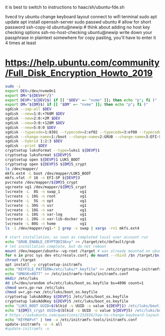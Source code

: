 it is best to switch to instructions to haac/sh/ubuntu-fde.sh



livecd
try ubuntu
change keyboard layout
connect to wifi
terminal sudo
apt update
apt install openssh-server
sudo passwd ubuntu # allow for short password
ssh-copy-id ubuntu@newip # think about adding no host key checking options
ssh-no-host-checking ubuntu@newip
write down your passphrase in plaintext somewhere for copy pasting, you'll have to enter it 4 times at least
# https://help.ubuntu.com/community/Full_Disk_Encryption_Howto_2019
```sh
sudo -i
export DEV=/dev/nvme0n1
export DM="${DEV##*/}"
export DEVP="${DEV}$( if [[ "$DEV" =~ "nvme" ]]; then echo "p"; fi )"
export DM="${DM}$( if [[ "$DM" =~ "nvme" ]]; then echo "p"; fi )"
sgdisk --zap-all $DEV
sgdisk --new=1:0:+768M $DEV
sgdisk --new=2:0:+2M $DEV
sgdisk --new=3:0:+128M $DEV
sgdisk --new=5:0:0 $DEV
sgdisk --typecode=1:8301 --typecode=2:ef02 --typecode=3:ef00 --typecode=5:8301 $DEV
sgdisk --change-name=1:/boot --change-name=2:GRUB --change-name=3:EFI-SP --change-name=5:rootfs $DEV
sgdisk --hybrid 1:2:3 $DEV
sgdisk --print $DEV
cryptsetup luksFormat --type=luks1 ${DEVP}1
cryptsetup luksFormat ${DEVP}5
cryptsetup open ${DEVP}1 LUKS_BOOT
cryptsetup open ${DEVP}5 ${DM}5_crypt
ls /dev/mapper/
mkfs.ext4 -L boot /dev/mapper/LUKS_BOOT
mkfs.vfat -F 16 -n EFI-SP ${DEVP}3
pvcreate /dev/mapper/${DM}5_crypt
vgcreate vg1 /dev/mapper/${DM}5_crypt
lvcreate -L  8G -n swap_1         vg1
lvcreate -L 10G -n root           vg1
lvcreate -L  5G -n opt            vg1
lvcreate -L 30G -n usr            vg1
lvcreate -L 10G -n var            vg1
lvcreate -L 10G -n var-log        vg1
lvcreate -L 20G -n var-lib-docker vg1
lvcreate -L 80G -n home           vg1
ls -1 /dev/mapper/vg1-* | grep -v swap | xargs -rn1 mkfs.ext4

# start installation, as soon as completed local user account run
echo "GRUB_ENABLE_CRYPTODISK=y" >> /target/etc/default/grub
# let installation complete, but do not reboot
mount /dev/mapper/ubuntu--vg-root /target # was already mounted on ubuntu 20.04.1 installer
for n in proc sys dev etc/resolv.conf; do mount --rbind /$n /target/$n; done
chroot /target
apt install -y cryptsetup-initramfs
echo "KEYFILE_PATTERN=/etc/luks/*.keyfile" >> /etc/cryptsetup-initramfs/conf-hook
echo "UMASK=0077" >> /etc/initramfs-tools/initramfs.conf
mkdir /etc/luks
dd if=/dev/urandom of=/etc/luks/boot_os.keyfile bs=4096 count=1
chmod u=rx,go-rwx /etc/luks
chmod u=r,go-rwx /etc/luks/boot_os.keyfile
cryptsetup luksAddKey ${DEVP}1 /etc/luks/boot_os.keyfile
cryptsetup luksAddKey ${DEVP}5 /etc/luks/boot_os.keyfile
echo "LUKS_BOOT UUID=$(blkid -s UUID -o value ${DEVP}1) /etc/luks/boot_os.keyfile luks,discard" >> /etc/crypttab
echo "${DM}5_crypt UUID=$(blkid -s UUID -o value ${DEVP}5) /etc/luks/boot_os.keyfile luks,discard" >> /etc/crypttab
# https://askubuntu.com/questions/232656/how-to-change-keyboard-layout-for-startup-passphrase-prompt
echo "KEYMAP=Y" | tee -a /etc/initramfs-tools/initramfs.conf
update-initramfs -u -k all
#update-initramfs -u
```


